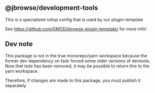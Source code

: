 ## @jbrowse/development-tools

This is a specialized rollup config that is used by our plugin-template

See https://github.com/GMOD/jbrowse-plugin-template/ for more info!

## Dev note

This package is not in the true monorepo/yarn workspace because the former dev
dependency on tsdx forced some older versions of devtools. Now that tsdx has
been removed, it may be possible to return this to the yarn workspace.

Therefore, if changes are made to this package, you must publish it separately
